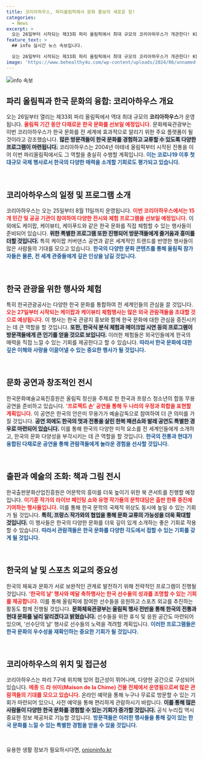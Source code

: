 ```yaml
---
title: 코리아하우스, 파리올림픽에서 문화 홍보의 새로운 장!
categories:
  - News
excerpt: >
  오는 26일부터 시작되는 제33회 파리 올림픽에서 최대 규모의 코리아하우스가 개관한다! K팝, 케이뷰티, 한국 전통문화 등 다채로운 한국 문화를 체험할 기회를 놓치지 마세요!
feature_text: >
  ## info 실시간 뉴스 속보입니다.

  오는 26일부터 시작되는 제33회 파리 올림픽에서 최대 규모의 코리아하우스가 개관한다! K팝, 케이뷰티, 한국 전통문화 등 다채로운 한국 문화를 체험할 기회를 놓치지 마세요!
image: 'https://www.behealthy4u.com/wp-content/uploads/2024/06/unnamed-file.png'
---
```


<p><img src="https://www.behealthy4u.com/wp-content/uploads/2024/06/unnamed-file.png" alt="info 속보" /></p>

<h2 data-ke-size="size26">파리 올림픽과 한국 문화의 융합: 코리아하우스 개요</h2>

<p data-ke-size="size16">오는 26일부터 열리는 제33회 파리 올림픽에서 역대 최대 규모의 <b>코리아하우스</b>가 운영됩니다. <b><span style="color: #ee2323;">올림픽 기간 동안 다채로운 한국 문화를 선보일 예정입니다.</span></b> 문화체육관광부는 이번 코리아하우스가 한국 문화를 전 세계에 효과적으로 알리기 위한 주요 플랫폼이 될 것이라고 강조했습니다. <b><span style="background-color: #21538527;">많은 방문객들이 한국 문화를 경험하고 교류할 수 있도록 다양한 프로그램이 마련됩니다.</span></b> 코리아하우스는 2004년 아테네 올림픽부터 시작된 전통을 이어 이번 파리올림픽에서도 그 역할을 충실히 수행할 계획입니다. <b><span style="color: #1a5490;">이는 코로나19 이후 첫 대규모 국제 행사로서 한국의 다양한 매력을 소개할 기회로도 평가되고 있습니다.</span></b></p>

<p data-ke-size="size16">&nbsp;</p>

<h2 data-ke-size="size26">코리아하우스의 일정 및 프로그램 소개</h2>

<p data-ke-size="size16">코리아하우스는 오는 25일부터 8월 11일까지 운영됩니다. <b><span style="color: #ee2323;">이번 코리아하우스에서는 15개 민간 및 공공 기관이 참여하여 다양한 전시와 체험 프로그램을 선보일 예정입니다.</span></b> 이외에도 케이팝, 케이뷰티, 케이푸드와 같은 한국 문화를 직접 체험할 수 있는 행사들이 준비되어 있습니다. <b><span style="background-color: #21538527;">위한 특별한 프로그램 또한 진행되어 방문객들에게 즐거움과 흥미를 더할 것입니다.</span></b> 특히 케이팝 커버댄스 공연과 같은 세계적인 트렌드를 반영한 행사들이 많은 사람들의 기대를 모으고 있습니다. <b><span style="color: #1a5490;">한국의 다양한 문화 콘텐츠를 통해 올림픽 참가자들은 물론, 전 세계 관중들에게 깊은 인상을 남길 것입니다.</span></b></p>

<p data-ke-size="size16">&nbsp;</p>

<h2 data-ke-size="size26">한국 관광을 위한 행사와 체험</h2>

<p data-ke-size="size16">특히 한국관광공사는 다양한 한국 문화를 통합하여 전 세계인들의 관심을 끌 것입니다. <b><span style="color: #ee2323;">오는 27일부터 시작되는 케이팝과 케이뷰티 체험행사는 많은 외국 관람객들을 초대할 것으로 예상됩니다.</span></b> 이 행사는 한국 관광지 홍보와 함께 한국 문화에 대한 관심을 증진시키는 데 큰 역할을 할 것입니다. <b><span style="background-color: #21538527;">또한, 한국식 분식 체험과 메이크업 시연 등의 프로그램이 방문객들에게 큰 인기를 얻을 것으로 보입니다.</span></b> 이러한 체험들은 외국인들에게 한국의 매력을 직접 느낄 수 있는 기회를 제공한다고 할 수 있습니다. <b><span style="color: #1a5490;">따라서 한국 문화에 대한 깊은 이해와 사랑을 이끌어낼 수 있는 중요한 행사가 될 것입니다.</span></b></p>

<p data-ke-size="size16">&nbsp;</p>

<h2 data-ke-size="size26">문화 공연과 창조적인 전시</h2>

<p data-ke-size="size16">한국문화예술교육진흥원은 올림픽 정신을 주제로 한 한국과 프랑스 청소년의 합동 무용공연을 준비하고 있습니다. <b><span style="color: #ee2323;">‘프로젝트 손’ 공연을 통해 두 나라의 우정과 화합을 표현할 계획입니다.</span></b> 이 공연은 한국의 안은미 무용가가 예술감독으로 참여하여 더 큰 의미를 가질 것입니다. <b><span style="background-color: #21538527;">공연 외에도 한국의 멋과 전통을 살린 한복 패션쇼와 발레 공연도 특별한 경우로 마련되어 있습니다.</span></b> 이를 통해 한국의 다양한 미적 요소를 전 세계인들에게 소개하고, 한국의 문화 다양성을 부각시키는 데 큰 역할을 할 것입니다. <b><span style="color: #1a5490;">한국의 전통과 현대가 융합된 다채로운 공연을 통해 관람객들에게 놀라운 경험을 선사할 것입니다.</span></b></p>

<p data-ke-size="size16">&nbsp;</p>

<h2 data-ke-size="size26">출판과 예술의 조화: 책과 그림 전시</h2>

<p data-ke-size="size16">한국출판문화산업진흥원은 어문학의 흥미를 더욱 높이기 위한 북 콘서트를 진행할 예정입니다. <b><span style="color: #ee2323;">이기훈 작가의 라이브 페인팅 쇼와 유명 작가들의 문학대담은 출판 한류 증진에 기여하는 행사들입니다.</span></b> 이를 통해 한국 문학의 국제적 위상도 동시에 높일 수 있는 기회가 될 것입니다. <b><span style="background-color: #21538527;">특히, 프랑스 작가와의 협업을 통해 문화 교류의 가능성을 더욱 확대할 것입니다.</span></b> 이 행사들은 한국의 다양한 문화를 더욱 깊이 있게 소개하는 좋은 기회로 작용할 수 있습니다. <b><span style="color: #1a5490;">따라서 관람객들은 한국 문화를 다양한 각도에서 접할 수 있는 기회를 갖게 될 것입니다.</span></b></p>

<p data-ke-size="size16">&nbsp;</p>

<h2 data-ke-size="size26">한국의 날 및 스포츠 외교의 중요성</h2>

<p data-ke-size="size16">한국의 체육과 문화가 서로 보완적인 관계로 발전하기 위해 전략적인 프로그램이 진행될 것입니다. <b><span style="color: #ee2323;">‘한국의 날’ 행사와 메달 축하행사는 한국 선수들의 성과를 조명할 수 있는 기회를 제공합니다.</span></b> 이를 통해 올림픽에 참여한 선수들을 응원하고 스포츠 외교를 추진하는 활동도 함께 진행될 것입니다. <b><span style="background-color: #21538527;">문화체육관광부는 올림픽 행사 전반을 통해 한국의 전통과 현대 문화를 널리 알리겠다고 밝혔습니다.</span></b> 선수들을 위한 휴식 및 응원 공간도 마련되어 있으며, ‘선수단의 날’ 행사로 선수들의 노력을 격려할 계획입니다. <b><span style="color: #1a5490;">이러한 프로그램들은 한국 문화의 우수성을 재확인하는 중요한 기회가 될 것입니다.</span></b></p>

<p data-ke-size="size16">&nbsp;</p>

<h2 data-ke-size="size26">코리아하우스의 위치 및 접근성</h2>

<p data-ke-size="size16">코리아하우스는 파리 7구에 위치해 있어 접근성이 뛰어나며, 다양한 공간으로 구성되어 있습니다. <b><span style="color: #ee2323;">메종 드 라 쉬미(Maison de la Chime) 건물 전체에서 운영됨으로써 많은 관람객들의 기대를 모으고 있습니다.</span></b> 온라인 예약을 통해 누구나 무료로 방문할 수 있는 기회가 마련되어 있으니, 사전 예약을 통해 편리하게 관람하시기 바랍니다. <b><span style="background-color: #21538527;">이를 통해 많은 사람들이 다양한 한국 문화를 경험할 수 있는 기회가 증가할 것입니다.</span></b> 공식 누리집 역시 중요한 정보 제공처로 기능할 것입니다. <b><span style="color: #1a5490;">방문객들은 이러한 행사들을 통해 깊이 있는 한국 문화를 느낄 수 있는 특별한 경험을 얻을 수 있을 것입니다.</span></b></p>

<p data-ke-size="size16">&nbsp;</p>
유용한 생활 정보가 필요하시다면, <a href="https://onioninfo.kr" rel="dofollow">onioninfo.kr</a>


